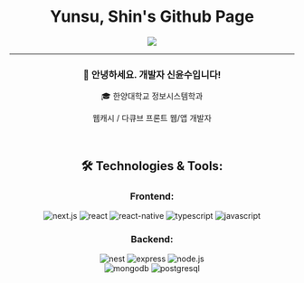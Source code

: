 <h1 align="center">Yunsu, Shin's Github Page</h1>
<p align="center">
  <img align='center' src="http://mazassumnida.wtf/api/v2/generate_badge?boj=ys10">
</p>
<div align="center">   
  <hr>
  <h3>👋 안녕하세요. 개발자 신윤수입니다!</h3>
  <p>🎓 한양대학교 정보시스템학과</p>
  <p>웹캐시 / 다큐브 프론트 웹/앱 개발자</p>
 <br>
<h2>🛠️ Technologies & Tools:</h2>
<h3>Frontend:</h3>
<div>
 <img src="https://img.shields.io/badge/next.js-000000?style=for-the-badge&logo=next.js&logoColor=white" alt="next.js" />
   <img src="https://img.shields.io/badge/react-61DAFB?style=for-the-badge&logo=react-native&logoColor=black" alt="react" />
 <img src="https://img.shields.io/badge/react_native-61DAFB?style=for-the-badge&logo=react&logoColor=black" alt="react-native" />
  <img src="https://img.shields.io/badge/typescript-3178C6?style=for-the-badge&logo=typescript&logoColor=white" alt="typescript" />
 <img src="https://img.shields.io/badge/javascript-F7DF1E?style=for-the-badge&logo=javascript&logoColor=black" alt="javascript" />
</div>
<h3>Backend:</h3>
<div>
 <img src="https://img.shields.io/badge/nest.js-E0234E?style=for-the-badge&logo=nestjs&logoColor=white" alt="nest" />
 <img src="https://img.shields.io/badge/express-000000?style=for-the-badge&logo=express&logoColor=white" alt="express" />
 <img src="https://img.shields.io/badge/node.js-339933?style=for-the-badge&logo=node.js&logoColor=white" alt="node.js" /><br>
 <img src="https://img.shields.io/badge/mongodb-47A248?style=for-the-badge&logo=mongodb&logoColor=white" alt="mongodb" />
 <img src="https://img.shields.io/badge/postgresql-4169E1?style=for-the-badge&logo=postgresql&logoColor=white" alt="postgresql" />
</div>
